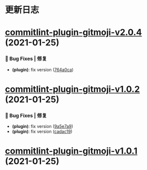 # 更新日志

# [commitlint-plugin-gitmoji-v2.0.4](https://github.com/arvinxx/commitlint-config-gitmoji/compare/commitlint-plugin-gitmoji-v2.0.3...commitlint-plugin-gitmoji-v2.0.4) (2021-01-25)


### 🐛 Bug Fixes | 修复

* **(plugin)**: fix version ([764a0ca](https://github.com/arvinxx/commitlint-config-gitmoji/commit/764a0ca))

# [commitlint-plugin-gitmoji-v1.0.2](https://github.com/arvinxx/commitlint-config-gitmoji/compare/commitlint-plugin-gitmoji-v1.0.1...commitlint-plugin-gitmoji-v1.0.2) (2021-01-25)


### 🐛 Bug Fixes | 修复

* **(plugin)**: fix version ([9a5e7a9](https://github.com/arvinxx/commitlint-config-gitmoji/commit/9a5e7a9))
* **(plugin)**: fix version ([cadac19](https://github.com/arvinxx/commitlint-config-gitmoji/commit/cadac19))

# [commitlint-plugin-gitmoji-v1.0.1](https://github.com/arvinxx/commitlint-config-gitmoji/compare/commitlint-plugin-gitmoji-v1.0.0...commitlint-plugin-gitmoji-v1.0.1) (2021-01-25)
